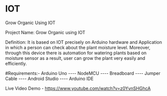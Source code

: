 # IOT

Grow Organic Using IOT

Project Name: Grow Organic using IOT

Definition: It is based on IOT precisely on Arduino hardware and Application in which a
person can check about the plant moisture level. Moreover, through this device there is automation for watering plants based on moisture sensor as a result, user can grow the plant very easily and efficiently.


#Requirements:-
Arduino Uno ----
NodeMCU ----
Breadboard ----
Jumper Cable ----
Android Studio ----
Arduino IDE


Live Video Demo - https://www.youtube.com/watch?v=z0YvnSHGhcA
